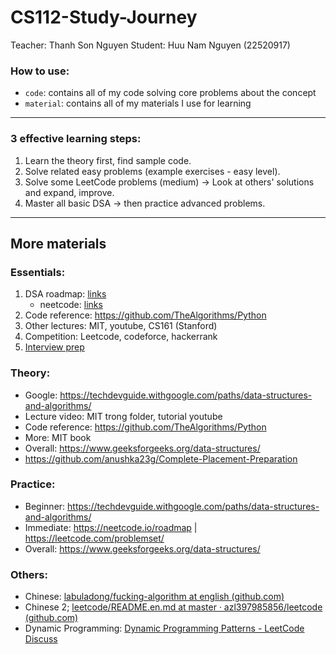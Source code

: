 # CS112-Study-Journey

Teacher: Thanh Son Nguyen
Student: Huu Nam Nguyen (22520917)
### How to use:
- `code`: contains all of my code solving core problems about the concept
- `material`: contains all of my materials I use for learning
---

### 3 effective learning steps:
1. Learn the theory first, find sample code.
2. Solve related easy problems (example exercises - easy level).
3. Solve some LeetCode problems (medium) → Look at others' solutions and expand, improve.
4. Master all basic DSA → then practice advanced problems.

---
## More materials
### Essentials:
1. DSA roadmap: [links](https://roadmap.sh/computer-science)
    - neetcode: [links](https://neetcode.io/roadmap)
2. Code reference: https://github.com/TheAlgorithms/Python
3. Other lectures: MIT, youtube, CS161 (Stanford)
4. Competition: Leetcode, codeforce, hackerrank
5. [Interview prep](https://github.com/mGalarnyk/DataScienceInterview/blob/master/Algorithms/resources.md)


### Theory:
- Google: https://techdevguide.withgoogle.com/paths/data-structures-and-algorithms/
- Lecture video: MIT trong folder, tutorial youtube
- Code reference: https://github.com/TheAlgorithms/Python
- More: MIT book
- Overall: https://www.geeksforgeeks.org/data-structures/
- https://github.com/anushka23g/Complete-Placement-Preparation

### Practice: 
- Beginner: https://techdevguide.withgoogle.com/paths/data-structures-and-algorithms/
- Immediate: https://neetcode.io/roadmap | https://leetcode.com/problemset/ 
- Overall: https://www.geeksforgeeks.org/data-structures/

### Others:
- Chinese: [labuladong/fucking-algorithm at english (github.com)](https://github.com/labuladong/fucking-algorithm/tree/english)
- Chinese 2; [leetcode/README.en.md at master · azl397985856/leetcode (github.com)](https://github.com/azl397985856/leetcode/blob/master/README.en.md)
- Dynamic Programming: [Dynamic Programming Patterns - LeetCode Discuss](https://leetcode.com/discuss/general-discussion/458695/Dynamic-Programming-Patterns)

